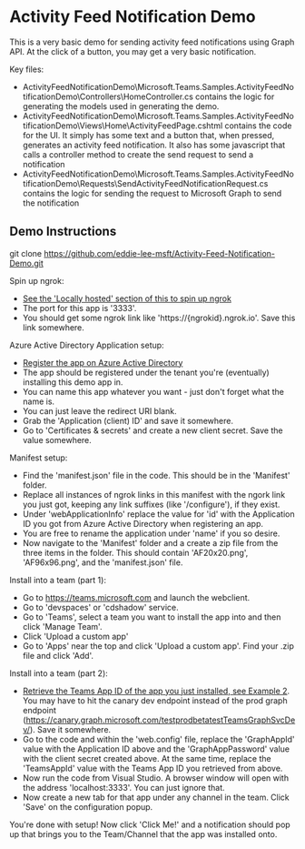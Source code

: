# Activity Feed Notification Demo

This is a very basic demo for sending activity feed notifications using Graph API. At the click of a button, you may get a very basic notification.

Key files:

- ActivityFeedNotificationDemo\Microsoft.Teams.Samples.ActivityFeedNotificationDemo\Controllers\HomeController.cs contains the logic for generating the models used in generating the demo.
- ActivityFeedNotificationDemo\Microsoft.Teams.Samples.ActivityFeedNotificationDemo\Views\Home\ActivityFeedPage.cshtml contains the code for the UI. It simply has some text and a button that, when pressed, generates an activity feed notification. It also has some javascript that calls a controller method to create the send request to send a notification
- ActivityFeedNotificationDemo\Microsoft.Teams.Samples.ActivityFeedNotificationDemo\Requests\SendActivityFeedNotificationRequest.cs contains the logic for sending the request to Microsoft Graph to send the notification

## Demo Instructions

git clone https://github.com/eddie-lee-msft/Activity-Feed-Notification-Demo.git

Spin up ngrok:
- [See the 'Locally hosted' section of this to spin up ngrok](https://docs.microsoft.com/en-us/microsoftteams/platform/concepts/build-and-test/debug)
- The port for this app is '3333'.
- You should get some ngrok link like 'https://{ngrokid}.ngrok.io'. Save this link somewhere.

Azure Active Directory Application setup:
- [Register the app on Azure Active Directory](https://docs.microsoft.com/en-us/azure/active-directory/develop/quickstart-register-app)
- The app should be registered under the tenant you're (eventually) installing this demo app in.
- You can name this app whatever you want - just don't forget what the name is.
- You can just leave the redirect URI blank.
- Grab the 'Application (client) ID' and save it somewhere.
- Go to 'Certificates & secrets' and create a new client secret. Save the value somewhere.

Manifest setup:
- Find the 'manifest.json' file in the code. This should be in the 'Manifest' folder.
- Replace all instances of ngrok links in this manifest with the ngork link you just got, keeping any link suffixes (like '/configure'), if they exist.
- Under 'webApplicationInfo' replace the value for 'id' with the Application ID you got from Azure Active Directory when registering an app.
- You are free to rename the application under 'name' if you so desire.
- Now navigate to the 'Manifest' folder and a create a zip file from the three items in the folder. This should contain 'AF20x20.png', 'AF96x96.png', and the 'manifest.json' file.

Install into a team (part 1):
- Go to https://teams.microsoft.com and launch the webclient.
- Go to 'devspaces' or 'cdshadow' service.
- Go to 'Teams', select a team you want to install the app into and then click 'Manage Team'.
- Click 'Upload a custom app' 
- Go to 'Apps' near the top and click 'Upload a custom app'. Find your .zip file and click 'Add'.

Install into a team (part 2):
- [Retrieve the Teams App ID of the app you just installed, see Example 2](https://docs.microsoft.com/en-us/graph/api/teamsappinstallation-list?view=graph-rest-1.0&tabs=http). You may have to hit the canary dev endpoint instead of the prod graph endpoint (https://canary.graph.microsoft.com/testprodbetatestTeamsGraphSvcDev/). Save it somewhere.
- Go to the code and within the 'web.config' file, replace the 'GraphAppId' value with the Application ID above and the 'GraphAppPassword' value with the client secret created above. At the same time, replace the 'TeamsAppId' value with the Teams App ID you retrieved from above.
- Now run the code from Visual Studio. A browser window will open with the address 'localhost:3333'. You can just ignore that.
- Now create a new tab for that app under any channel in the team. Click 'Save' on the configuration popup.

You're done with setup!
Now click 'Click Me!' and a notification should pop up that brings you to the Team/Channel that the app was installed onto.
